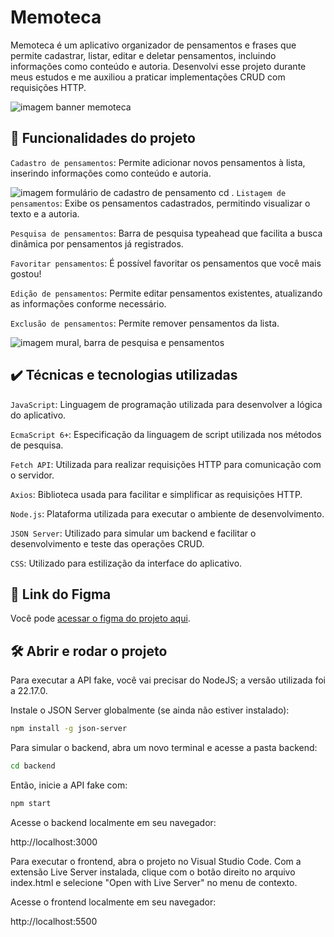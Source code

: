 # Memoteca

Memoteca é um aplicativo organizador de pensamentos e frases que permite cadastrar, listar, editar e deletar pensamentos, incluindo informações como conteúdo e autoria. Desenvolvi esse projeto durante meus estudos e me auxiliou a praticar implementações CRUD com requisições HTTP.

![imagem banner memoteca](https://i.imgur.com/w3Jn3Hq.png)

## 🔨 Funcionalidades do projeto

`Cadastro de pensamentos`: Permite adicionar novos pensamentos à lista, inserindo informações como conteúdo e autoria.

![imagem formulário de cadastro de pensamento](https://i.imgur.com/1fmKwFq.png)
cd .
`Listagem de pensamentos`: Exibe os pensamentos cadastrados, permitindo visualizar o texto e a autoria.

`Pesquisa de pensamentos`: Barra de pesquisa typeahead que facilita a busca dinâmica por pensamentos já registrados.

`Favoritar pensamentos`: É possível favoritar os pensamentos que você mais gostou!

`Edição de pensamentos`: Permite editar pensamentos existentes, atualizando as informações conforme necessário.

`Exclusão de pensamentos`: Permite remover pensamentos da lista.

![imagem mural, barra de pesquisa e pensamentos](https://i.imgur.com/ZXp25k1.png)

## ✔️ Técnicas e tecnologias utilizadas

`JavaScript`: Linguagem de programação utilizada para desenvolver a lógica do aplicativo.

`EcmaScript 6+`: Especificação da linguagem de script utilizada nos métodos de pesquisa.

`Fetch API`: Utilizada para realizar requisições HTTP para comunicação com o servidor.

`Axios`: Biblioteca usada para facilitar e simplificar as requisições HTTP.

`Node.js`: Plataforma utilizada para executar o ambiente de desenvolvimento.

`JSON Server`: Utilizado para simular um backend e facilitar o desenvolvimento e teste das operações CRUD.

`CSS`: Utilizado para estilização da interface do aplicativo.


## 📁 Link do Figma

Você pode [acessar o figma do projeto aqui](https://www.figma.com/design/Sz1gmmemxqcB3amInL4Ndp/Rebrand-Memoteca-%7C-Curso-CRUD?node-id=148-26&t=FpdmfbiM1i1s6REQ-0).

## 🛠️ Abrir e rodar o projeto

Para executar a API fake, você vai precisar do NodeJS; a versão utilizada foi a 22.17.0.

Instale o JSON Server globalmente (se ainda não estiver instalado):

```bash
npm install -g json-server
```

Para simular o backend, abra um novo terminal e acesse a pasta backend:

```bash
cd backend
```

Então, inicie a API fake com:

```bash
npm start
```

Acesse o backend localmente em seu navegador:

http://localhost:3000

Para executar o frontend, abra o projeto no Visual Studio Code. Com a extensão Live Server instalada, clique com o botão direito no arquivo index.html e selecione "Open with Live Server" no menu de contexto.

Acesse o frontend localmente em seu navegador:

http://localhost:5500